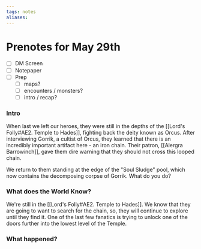 ```yaml
---
tags: notes
aliases:
---
```


# Prenotes for May 29th
- [ ] DM Screen
- [ ] Notepaper
- [ ] Prep
	- [ ] maps?
	- [ ] encounters / monsters?
	- [ ] intro / recap?

### Intro

When last we left our heroes, they were still in the depths of the [[Lord's Folly#AE2. Temple to Hades]], fighting back the deity known as Orcus. After interviewing Gorrik, a cultist of Orcus, they learned that there is an incredibly important artifact here - an iron chain. Their patron, [[Alergra Barrowinch]], gave them dire warning that they should not cross this looped chain. 

We return to them standing at the edge of the "Soul Sludge" pool, which now contains the  decomposing corpse of Gorrik. What do you do?

### What does the World Know?

We're still in the [[Lord's Folly#AE2. Temple to Hades]]. We know that they are going to want to search for the chain, so, they will continue to explore until they find it. One of the last few fanatics is trying to unlock one of the doors further into the lowest level of the Temple.

### What happened?